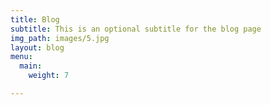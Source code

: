 ```yaml
---
title: Blog
subtitle: This is an optional subtitle for the blog page
img_path: images/5.jpg
layout: blog
menu:
  main:
    weight: 7

---
```

